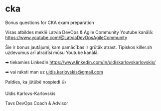 # cka
Bonus questions for CKA exam preparation

Visas atbildes meklē Latvia DevOps & Agile Community Youtube kanālā:
https://www.youtube.com/@LatviaDevOpsAgileCommunity

Šie ir bonus jautājumi, kam pamācības ir grūtāk atrast. Tipiskos killer.sh uzdevumus arī atradīsi mūsu Youtube kanālā.




➡ tiekamies LinkedIn https://www.linkedin.com/in/uldiskarlovskarlovskis/

➡ vai raksti man uz uldis.karlovskis@gmail.com

Paldies, ka jūtūbē nospiedi 👍

Uldis Karlovs-Karlovskis

Tavs DevOps Coach & Advisor
